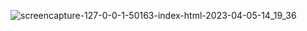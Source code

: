 ![screencapture-127-0-0-1-50163-index-html-2023-04-05-14_19_36](https://user-images.githubusercontent.com/121230565/230031047-467f36f7-3453-4bc9-9388-4a4218724292.png)

